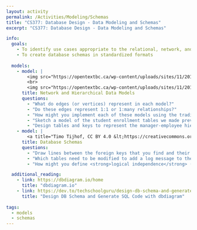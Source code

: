 ```yaml
---
layout: activity
permalink: /Activities/Modeling/Schemas
title: "CS377: Database Design - Data Modeling and Schemas"
excerpt: "CS377: Database Design - Data Modeling and Schemas"

info:
  goals: 
    - To identify use cases appropriate to the relational, network, and hierarchical database model
    - To create database schemas in standardized formats
    
  models:
    - model: |
        <img src="https://opentextbc.ca/wp-content/uploads/sites/11/2013/12/Network-data-model-300x244.jpg" alt="The Network Data Model from Database Design 2nd Ed by Watt and Eng">
        <br>
        <img src="https://opentextbc.ca/wp-content/uploads/sites/11/2013/12/Hierarchical-Data-Model-300x116.jpg" alt="The Hierarchical Data Model from Database Design 2nd Ed by Watt and Eng">
      title: Network and Hierarchical Data Models
      questions:
        - "What do edges (or vertices) represent in each model?"
        - "Do these edges represent 1:1 or 1:many relationships?"
        - "How might you implement each of these models using the traditional relational database model?"
        - "Sketch a model of the student enrollment tables we made previously in the hierarchical model."
        - "Design tables and keys to represent the manager-employee hierarchical model."
    - model: |
        <a title="Timo Tijhof, CC BY 4.0 &lt;https://creativecommons.org/licenses/by/4.0&gt;, via Wikimedia Commons" href="https://commons.wikimedia.org/wiki/File:MediaWiki_1.28.0_database_schema.svg"><img width="512" alt="MediaWiki 1.28.0 database schema" src="https://upload.wikimedia.org/wikipedia/commons/thumb/9/94/MediaWiki_1.28.0_database_schema.svg/512px-MediaWiki_1.28.0_database_schema.svg.png"></a>
      title: Database Schemas 
      questions:
        - "Draw lines between the foreign keys that you find and their primary keys.  What do you notice about these lines, with respect to the clusters of tables?"
        - "Which tables need to be modified to add a log message to the database?  Do any records need to be modified elsewhere?  How might you define the concept of <strong>physical data independence</strong> based on this idea?"
        - "How might you define <strong>logical independence</strong> (independence within the schema itself), given our definition of physical independence?"

  additional_reading:
    - link: https://dbdiagram.io/home
      title: "dbdiagram.io"  
    - link: https://dev.to/techschoolguru/design-db-schema-and-generate-sql-code-with-dbdiagram-io-4ko5
      title: "Design DB Schema and Generate SQL Code with dbdiagram"
      
tags:
  - models
  - schemas  
---
```


